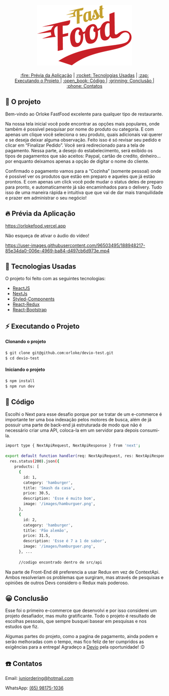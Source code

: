 <div align="center" style="margin-bottom: 20px;">
<img alt="demonstração da pagina" src="./public/images/fastfood-logo.png" width="auto" heigth="auto"/>
</div>

<div align="center" style="margin: 20px;">
    <p align="center" >
      <a href="#fire-prévia-da-aplicação"> :fire: Prévia da Aplicação</a> |
      <a href="#rocket-tecnologias-usadas"> :rocket: Tecnologias Usadas</a> |
      <a href="#zap-executando-o-projeto"> :zap: Executando o Projeto </a> |
      <a href="#open_book-código"> :open_book: Código </a> |
      <a href="#grinning-conclusão"> :grinning: Conclusão </a> |
      <a href="#phone-contatos"> :phone: Contatos </a>
    </p>
</div>

## :barber: O projeto

Bem-vindo ao Orloke FastFood excelente para qualquer tipo de restaurante.


Na nossa tela inicial você pode encontrar as opções mais populares, onde também é possível pesquisar por nome do produto ou categoria. E com apenas um clique você seleciona o seu produto, quais adicionais vai querer e se deseja deixar alguma observação. Feito isso é só revisar seu pedido e clicar em “Finalizar Pedido”.
Você será redirecionado para a tela de pagamento. Nessa parte, a desejo do estabelecimento, será exibido os tipos de pagamentos que são aceitos: Paypal, cartão de credito, dinheiro... por enquanto deixamos apenas a opção de digitar o nome do cliente.


Confirmado o pagamento vamos para a “Cozinha” (somente pessoal) onde é possível ver os produtos que estão em preparo e aqueles que já estão prontos. E com apenas um click você pode mudar o status deles de preparo para pronto, e automaticamente já são encaminhados para o delivery. Tudo isso de uma maneira rápida e intuitiva que que vai de dar mais tranquilidade e prazer em administrar o seu negócio! 

## :fire: Prévia da Aplicação

https://orlokefood.vercel.app

Não esqueça de ativar o áudio do vídeo!

https://user-images.githubusercontent.com/96503495/188948217-85e34da0-006e-4969-ba84-d497cb6d973e.mp4

## :rocket: Tecnologias Usadas

O projeto foi feito com as seguintes tecnologias:

- [ReactJS](https://pt-br.reactjs.org/)
- [NextJs](https://nextjs.org)
- [Styled-Components](https://styled-components.com/)
- [React-Redux](https://react-redux.js.org)
- [React-Bootstrap](https://react-bootstrap.github.io)

## :zap: Executando o Projeto
#### Clonando o projeto

```sh
$ git clone git@github.com:orloke/devio-test.git
$ cd devio-test
```

#### Iniciando o projeto

```sh
$ npm install
$ npm run dev
```

## :open_book: Código

Escolhi o Next para esse desafio porque por se tratar de um e-commerce é importante ter uma boa indexação pelos motores de busca, além de já possuir uma parte de back-end já estruturada de modo que não é necessário criar uma API, coloca-la em um servidor para depois consumi-la. 

```sh
import type { NextApiRequest, NextApiResponse } from 'next';

export default function handler(req: NextApiRequest, res: NextApiResponse) {
  res.status(200).json({
    products: [
      {
        id: 1,
        category: 'hamburger',
        title: 'Smash da casa',
        price: 30.5,
        description: 'Esse é muito bom',
        image: '/images/hamburguer.png',
      },
      {
        id: 2,
        category: 'hamburger',
        title: 'Pão alemão',
        price: 31.5,
        description: 'Esse é 7 a 1 de sabor',
        image: '/images/hamburguer.png',
      }, ...
      
      //codigo encontrado dentro de src/api
```
Na parte de Front-End dê preferencia a usar Redux em vez de ContextApi. Ambos resolveriam os problemas que surgiram, mas através de pesquisas e opiniões de outros Devs considero o Redux mais poderoso. 

## :grinning: Conclusão

Esse foi o primeiro e-commerce que desenvolvi e por isso considerei um projeto desafiador, mas muito gratificante. Todo o projeto é resultado de escolhas pessoais, que sempre busquei basear em pesquisas e nos estudos que fiz. 

Algumas partes do projeto, como a pagina de pagamento, ainda podem e serão melhoradas com o tempo, mas fico feliz de ter cumpridos as exigências para a entrega!
Agradeço a [Devio](https://devio.com.br/) pela oportunidade! :D


## :phone: Contatos

Email: [juniordering@hotmail.com](juniordering@hotmail.com)

WhatsApp: [(65) 98175-1036](https://wa.me/5565981751036)


